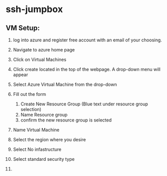 # ssh-jumpbox

## VM Setup:

1) log into azure and register free account with an email of your
choosing.

2) Navigate to azure home page
3) Click on Virtual Machines
4) Click create located in the top of the webpage. A drop-down menu will appear
5) Select Azure Virtual Machine from the drop-down
6) Fill out the form
   1) Create New Resource Group (Blue text under resource group selection)
   2) Name Resource group
   3) confirm the new resource group is selected
7) Name Virtual Machine
8) Select the region where you desire
9) Select No infastructure
10) Select standard security type
11) 